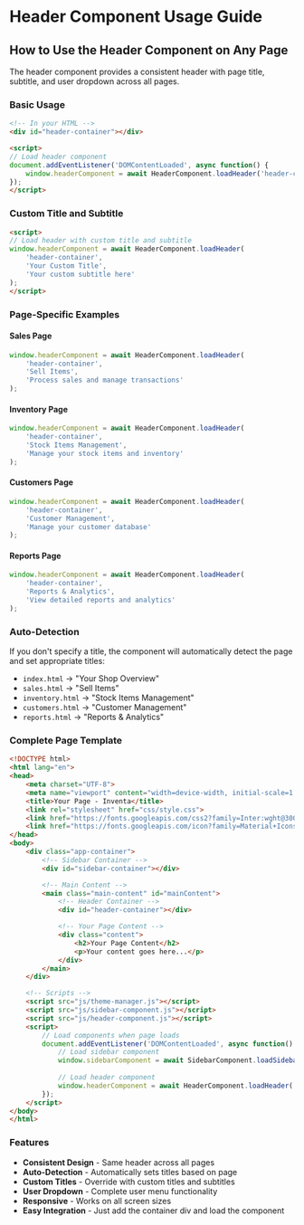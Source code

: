 # Header Component Usage Guide

## How to Use the Header Component on Any Page

The header component provides a consistent header with page title, subtitle, and user dropdown across all pages.

### Basic Usage

```html
<!-- In your HTML -->
<div id="header-container"></div>

<script>
// Load header component
document.addEventListener('DOMContentLoaded', async function() {
    window.headerComponent = await HeaderComponent.loadHeader('header-container');
});
</script>
```

### Custom Title and Subtitle

```html
<script>
// Load header with custom title and subtitle
window.headerComponent = await HeaderComponent.loadHeader(
    'header-container', 
    'Your Custom Title', 
    'Your custom subtitle here'
);
</script>
```

### Page-Specific Examples

#### Sales Page
```javascript
window.headerComponent = await HeaderComponent.loadHeader(
    'header-container', 
    'Sell Items', 
    'Process sales and manage transactions'
);
```

#### Inventory Page
```javascript
window.headerComponent = await HeaderComponent.loadHeader(
    'header-container', 
    'Stock Items Management', 
    'Manage your stock items and inventory'
);
```

#### Customers Page
```javascript
window.headerComponent = await HeaderComponent.loadHeader(
    'header-container', 
    'Customer Management', 
    'Manage your customer database'
);
```

#### Reports Page
```javascript
window.headerComponent = await HeaderComponent.loadHeader(
    'header-container', 
    'Reports & Analytics', 
    'View detailed reports and analytics'
);
```

### Auto-Detection

If you don't specify a title, the component will automatically detect the page and set appropriate titles:

- `index.html` → "Your Shop Overview"
- `sales.html` → "Sell Items"
- `inventory.html` → "Stock Items Management"
- `customers.html` → "Customer Management"
- `reports.html` → "Reports & Analytics"

### Complete Page Template

```html
<!DOCTYPE html>
<html lang="en">
<head>
    <meta charset="UTF-8">
    <meta name="viewport" content="width=device-width, initial-scale=1.0">
    <title>Your Page - Inventa</title>
    <link rel="stylesheet" href="css/style.css">
    <link href="https://fonts.googleapis.com/css2?family=Inter:wght@300;400;500;600;700&display=swap" rel="stylesheet">
    <link href="https://fonts.googleapis.com/icon?family=Material+Icons+Round" rel="stylesheet">
</head>
<body>
    <div class="app-container">
        <!-- Sidebar Container -->
        <div id="sidebar-container"></div>

        <!-- Main Content -->
        <main class="main-content" id="mainContent">
            <!-- Header Container -->
            <div id="header-container"></div>

            <!-- Your Page Content -->
            <div class="content">
                <h2>Your Page Content</h2>
                <p>Your content goes here...</p>
            </div>
        </main>
    </div>

    <!-- Scripts -->
    <script src="js/theme-manager.js"></script>
    <script src="js/sidebar-component.js"></script>
    <script src="js/header-component.js"></script>
    <script>
        // Load components when page loads
        document.addEventListener('DOMContentLoaded', async function() {
            // Load sidebar component
            window.sidebarComponent = await SidebarComponent.loadSidebar('sidebar-container');
            
            // Load header component
            window.headerComponent = await HeaderComponent.loadHeader('header-container');
        });
    </script>
</body>
</html>
```

### Features

- **Consistent Design** - Same header across all pages
- **Auto-Detection** - Automatically sets titles based on page
- **Custom Titles** - Override with custom titles and subtitles
- **User Dropdown** - Complete user menu functionality
- **Responsive** - Works on all screen sizes
- **Easy Integration** - Just add the container div and load the component
